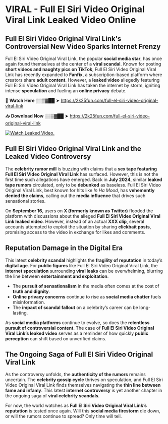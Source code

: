 # VIRAL - Full El Siri Video Original Viral Link Leaked Video Online

## **Full El Siri Video Original Viral Link's Controversial New Video Sparks Internet Frenzy**  

Full El Siri Video Original Viral Link, the popular **social media star**, has once again found themselves at the center of a **viral scandal**. Known for posting **short videos and naughty pics on TikTok**, Full El Siri Video Original Viral Link has recently expanded to **Fanfix**, a subscription-based platform where creators share **adult content**. However, a **leaked video** allegedly featuring Full El Siri Video Original Viral Link has taken the internet by storm, igniting intense **speculation** and fueling an **online privacy** debate.  

🔴 **Watch Here** ░░▒▓██ ➤ https://2k25fun.com/full-el-siri-video-original-viral-link  

📥 **Download Now** ░░▒▓██ ➤ https://2k25fun.com/full-el-siri-video-original-viral-link  

[![Watch Leaked Video.](https://miro.medium.com/v2/resize:fit:828/format:webp/1*cilzJN44JGOrTw9NJCrNHA.gif "Watch Leaked Video")](https://2k25fun.com/full-el-siri-video-original-viral-link)

## **Full El Siri Video Original Viral Link and the Leaked Video Controversy**  

The **celebrity rumor mill** is buzzing with claims that a **sex tape featuring Full El Siri Video Original Viral Link** has surfaced. However, this is not the first time such allegations have emerged. Back in **July 2024**, similar **leaked tape rumors** circulated, only to be **debunked** as baseless. Full El Siri Video Original Viral Link, best known for hits like *In Ha Mood*, has **vehemently denied the claims**, calling out the **media influence** that drives such sensational stories.  

On **September 16**, users on **X (formerly known as Twitter)** flooded the platform with discussions about the alleged **Full El Siri Video Original Viral Link leaked video**. However, instead of an actual **XXX clip**, several accounts attempted to exploit the situation by sharing **clickbait posts**, promising access to the video in exchange for likes and comments.  

## **Reputation Damage in the Digital Era**  

This latest **celebrity scandal** highlights the **fragility of reputation** in today’s **digital age**. For **public figures** like Full El Siri Video Original Viral Link, the **internet speculation** surrounding **viral leaks** can be overwhelming, blurring the line between **entertainment and exploitation**.  

- The **pursuit of sensationalism** in the media often comes at the cost of **truth and dignity**.  
- **Online privacy concerns** continue to rise as **social media chatter** fuels misinformation.  
- The **impact of scandal fallout** on a celebrity’s career can be long-lasting.  

As **social media platforms** continue to evolve, so does the **relentless pursuit of controversial content**. The case of **Full El Siri Video Original Viral Link’s leaked video** serves as a reminder of how quickly **public perception** can shift based on unverified claims.  

## **The Ongoing Saga of Full El Siri Video Original Viral Link**  

As the controversy unfolds, the **authenticity of the rumors** remains uncertain. The **celebrity gossip cycle** thrives on speculation, and Full El Siri Video Original Viral Link finds themselves navigating the **thin line between fame and infamy**. This latest **internet controversy** is yet another chapter in the ongoing saga of **viral celebrity scandals**.  

For now, the world watches as **Full El Siri Video Original Viral Link’s reputation** is tested once again. Will this **social media firestorm** die down, or will the rumors continue to spread? Only time will tell.